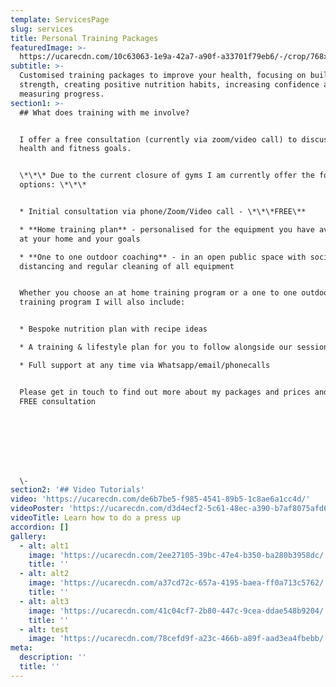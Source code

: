 ```yaml
---
template: ServicesPage
slug: services
title: Personal Training Packages
featuredImage: >-
  https://ucarecdn.com/10c63063-1e9a-42a7-a90f-a33701f79eb6/-/crop/768x222/0,282/-/preview/
subtitle: >-
  Customised training packages to improve your health, focusing on building
  strength, creating positive nutrition habits, increasing confidence and
  measuring progress.
section1: >-
  ## What does training with me involve?


  I offer a free consultation (currently via zoom/video call) to discuss your
  health and fitness goals.


  \*\*\* Due to the current closure of gyms I am currently offer the following
  options: \*\*\*


  * Initial consultation via phone/Zoom/Video call - \*\*\*FREE\**

  * **Home training plan** - personalised for the equipment you have available
  at your home and your goals

  * **One to one outdoor coaching** - in an open public space with social
  distancing and regular cleaning of all equipment


  Whether you choose an at home training program or a one to one outdoors
  training program I will also include:


  * Bespoke nutrition plan with recipe ideas

  * A training & lifestyle plan for you to follow alongside our sessions

  * Full support at any time via Whatsapp/email/phonecalls


  Please get in touch to find out more about my packages and prices and book a
  FREE consultation 








  \-
section2: '## Video Tutorials'
video: 'https://ucarecdn.com/de6b7be5-f985-4541-89b5-1c8ae6a1cc4d/'
videoPoster: 'https://ucarecdn.com/d3d4ecf2-5c61-48ec-a390-b7af8075afd6/'
videoTitle: Learn how to do a press up
accordion: []
gallery:
  - alt: alt1
    image: 'https://ucarecdn.com/2ee27105-39bc-47e4-b350-ba280b3958dc/'
    title: ''
  - alt: alt2
    image: 'https://ucarecdn.com/a37cd72c-657a-4195-baea-ff0a713c5762/'
    title: ''
  - alt: alt3
    image: 'https://ucarecdn.com/41c04cf7-2b80-447c-9cea-ddae548b9204/'
    title: ''
  - alt: test
    image: 'https://ucarecdn.com/78cefd9f-a23c-466b-a89f-aad3ea4fbebb/'
meta:
  description: ''
  title: ''
---
```



